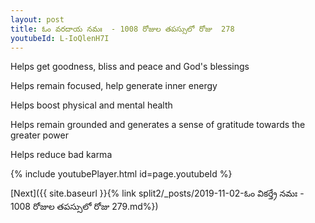 ```yaml
---
layout: post
title: ఓం వరదాయ నమః  - 1008 రోజుల తపస్సులో రోజు  278
youtubeId: L-IoQlenH7I
---
```

 
 
Helps get goodness, bliss and peace and God's blessings
 
Helps remain focused, help generate inner energy 
 
Helps boost physical and mental health 
 
Helps remain grounded and generates a sense of gratitude towards the greater power 
 
Helps reduce bad karma
 
 
 
 


{% include youtubePlayer.html id=page.youtubeId %}
 
[Next]({{ site.baseurl }}{% link  split2/_posts/2019-11-02-ఓం వికర్త్రే నమః  - 1008 రోజుల తపస్సులో రోజు  279.md%})
 
